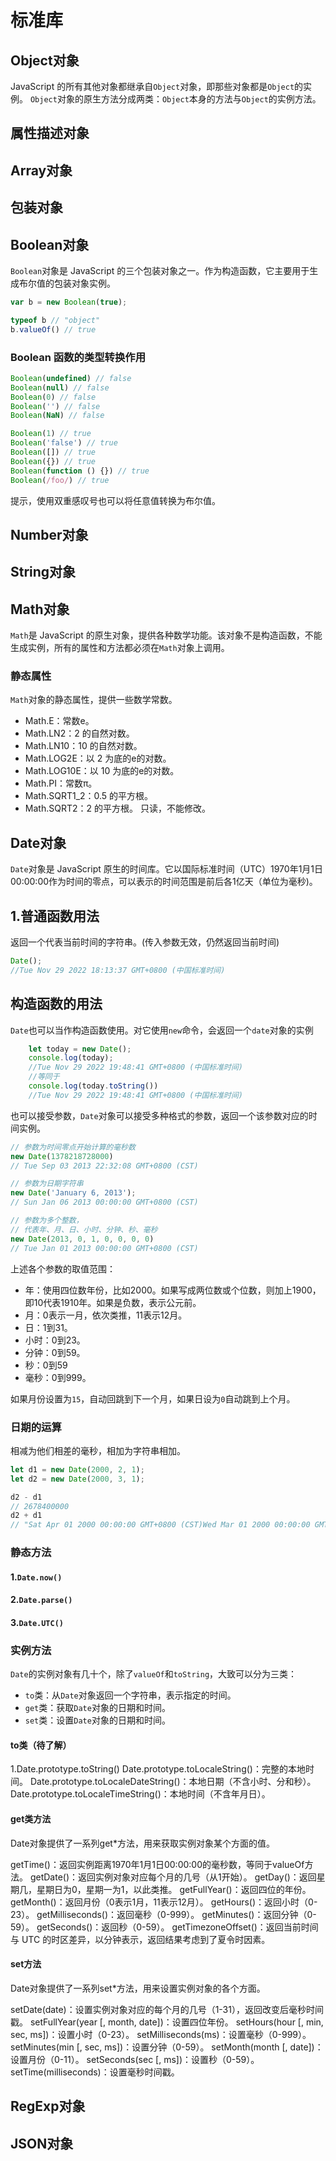 # 标准库
## Object对象
JavaScript 的所有其他对象都继承自`Object`对象，即那些对象都是`Object`的实例。
`Object`对象的原生方法分成两类：`Object`本身的方法与`Object`的实例方法。
## 属性描述对象
## Array对象
## 包装对象
## Boolean对象
`Boolean`对象是 JavaScript 的三个包装对象之一。作为构造函数，它主要用于生成布尔值的包装对象实例。
```javascript
var b = new Boolean(true);

typeof b // "object"
b.valueOf() // true
```
### Boolean 函数的类型转换作用
```javascript
Boolean(undefined) // false
Boolean(null) // false
Boolean(0) // false
Boolean('') // false
Boolean(NaN) // false

Boolean(1) // true
Boolean('false') // true
Boolean([]) // true
Boolean({}) // true
Boolean(function () {}) // true
Boolean(/foo/) // true
```
提示，使用双重感叹号也可以将任意值转换为布尔值。
## Number对象
## String对象
## Math对象
`Math`是 JavaScript 的原生对象，提供各种数学功能。该对象不是构造函数，不能生成实例，所有的属性和方法都必须在`Math`对象上调用。
### 静态属性
`Math`对象的静态属性，提供一些数学常数。
* Math.E：常数e。
* Math.LN2：2 的自然对数。
* Math.LN10：10 的自然对数。
* Math.LOG2E：以 2 为底的e的对数。
* Math.LOG10E：以 10 为底的e的对数。
* Math.PI：常数π。
* Math.SQRT1_2：0.5 的平方根。
* Math.SQRT2：2 的平方根。
只读，不能修改。
## Date对象
`Date`对象是 JavaScript 原生的时间库。它以国际标准时间（UTC）1970年1月1日00:00:00作为时间的零点，可以表示的时间范围是前后各1亿天（单位为毫秒)。
## 1.普通函数用法
返回一个代表当前时间的字符串。(传入参数无效，仍然返回当前时间)
```javascript
Date();
//Tue Nov 29 2022 18:13:37 GMT+0800 (中国标准时间)
```
## 构造函数的用法
`Date`也可以当作构造函数使用。对它使用`new`命令，会返回一个`date`对象的实例
```javascript
	let today = new Date();
	console.log(today);
	//Tue Nov 29 2022 19:48:41 GMT+0800 (中国标准时间)
	//等同于
	console.log(today.toString())
	//Tue Nov 29 2022 19:48:41 GMT+0800 (中国标准时间)
```

也可以接受参数，`Date`对象可以接受多种格式的参数，返回一个该参数对应的时间实例。
```javascript
// 参数为时间零点开始计算的毫秒数
new Date(1378218728000)
// Tue Sep 03 2013 22:32:08 GMT+0800 (CST)

// 参数为日期字符串
new Date('January 6, 2013');
// Sun Jan 06 2013 00:00:00 GMT+0800 (CST)

// 参数为多个整数，
// 代表年、月、日、小时、分钟、秒、毫秒
new Date(2013, 0, 1, 0, 0, 0, 0)
// Tue Jan 01 2013 00:00:00 GMT+0800 (CST)
```

上述各个参数的取值范围：
* 年：使用四位数年份，比如2000。如果写成两位数或个位数，则加上1900，即10代表1910年。如果是负数，表示公元前。
* 月：0表示一月，依次类推，11表示12月。
* 日：1到31。
* 小时：0到23。
* 分钟：0到59。
* 秒：0到59
* 毫秒：0到999。

如果月份设置为`15`，自动回跳到下一个月，如果日设为`0`自动跳到上个月。

### 日期的运算
相减为他们相差的毫秒，相加为字符串相加。
```javascript
let d1 = new Date(2000, 2, 1);
let d2 = new Date(2000, 3, 1);

d2 - d1
// 2678400000
d2 + d1
// "Sat Apr 01 2000 00:00:00 GMT+0800 (CST)Wed Mar 01 2000 00:00:00 GMT+0800 (CST)"
```
### 静态方法
#### 1.`Date.now()`
#### 2.`Date.parse()`
#### 3.`Date.UTC()`

### 实例方法
`Date`的实例对象有几十个，除了`valueOf`和`toString`，大致可以分为三类：
* `to`类：从`Date`对象返回一个字符串，表示指定的时间。
* `get`类：获取`Date`对象的日期和时间。
* `set`类：设置`Date`对象的日期和时间。
#### to类（待了解）
1.Date.prototype.toString()
Date.prototype.toLocaleString()：完整的本地时间。
Date.prototype.toLocaleDateString()：本地日期（不含小时、分和秒）。
Date.prototype.toLocaleTimeString()：本地时间（不含年月日）。
#### get类方法
Date对象提供了一系列get*方法，用来获取实例对象某个方面的值。

getTime()：返回实例距离1970年1月1日00:00:00的毫秒数，等同于valueOf方法。
getDate()：返回实例对象对应每个月的几号（从1开始）。
getDay()：返回星期几，星期日为0，星期一为1，以此类推。
getFullYear()：返回四位的年份。
getMonth()：返回月份（0表示1月，11表示12月）。
getHours()：返回小时（0-23）。
getMilliseconds()：返回毫秒（0-999）。
getMinutes()：返回分钟（0-59）。
getSeconds()：返回秒（0-59）。
getTimezoneOffset()：返回当前时间与 UTC 的时区差异，以分钟表示，返回结果考虑到了夏令时因素。
#### set方法
Date对象提供了一系列set*方法，用来设置实例对象的各个方面。

setDate(date)：设置实例对象对应的每个月的几号（1-31），返回改变后毫秒时间戳。
setFullYear(year [, month, date])：设置四位年份。
setHours(hour [, min, sec, ms])：设置小时（0-23）。
setMilliseconds(ms)：设置毫秒（0-999）。
setMinutes(min [, sec, ms])：设置分钟（0-59）。
setMonth(month [, date])：设置月份（0-11）。
setSeconds(sec [, ms])：设置秒（0-59）。
setTime(milliseconds)：设置毫秒时间戳。




## RegExp对象
## JSON对象